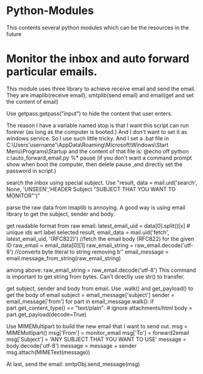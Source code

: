# Python-Modules
This contents several python modules which can be the resources in the future

# Monitor the inbox and auto forward particular emails.
  This module uses three library to achieve receive email and send the email.
  They are imaplib(receive email), smtplib(send email) and email(get and set the content of email)

  Use getpass.getpass("input") to hide the content that user enters.

  The reason I have a variable named stop is that I want this script can run forever (as long as the computer is booted.) And I don't want to set it as windows service. So I use such little tricky. And I set a .bat file in C:\Users\'username'\AppData\Roaming\Microsoft\Windows\Start Menu\Programs\Startup
  and the content of that file is:
  @echo off
  python c:\auto_forward_email.py %*
  pause  (if you don't want a command prompt show when boot the computer, then delete pause ,and directly set the password in script.)

  search the inbox using special subject.
  Use "result, data = mail.uid('search', None, 'UNSEEN','HEADER Subject "SUBJECT THAT YOU WANT TO MONITOR"')"

  parse the raw data from imaplib is annoying. A good way is using email library to get the subject, sender and body.

  get readable format from raw email:
  latest_email_uid = data[0].split()[x] # unique ids wrt label selected
  result, email_data = mail.uid('fetch', latest_email_uid, '(RFC822)')
  //fetch the email body (RFC822) for the given ID
  raw_email = email_data[0][1]
  raw_email_string = raw_email.decode('utf-8')
  //converts byte literal to string removing b''
  email_message = email.message_from_string(raw_email_string)

  among above:
  raw_email_string = raw_email.decode('utf-8')
  This command is important to get string from bytes. Can't directly use str() to transfer.

  get subject, sender and body from email. Use .walk() and get_payload() to get the body of email
  subject = email_message['subject']
  sender = email_message['from']
  for part in email_message.walk():
      if part.get_content_type() == "text/plain": # ignore attachments/html
          body = part.get_payload(decode=True)

  Use MIMEMultipart to build the new email that I want to send out.
  msg = MIMEMultipart()
  msg['From'] = monitor_email
  msg['To'] = forward2email
  msg['Subject'] = 'ANY SUBJECT THAT YOU WANT TO USE'
  message = body.decode('utf-8')
  message = message + sender
  msg.attach(MIMEText(message))

  At last, send the email:
  smtpObj.send_message(msg)
